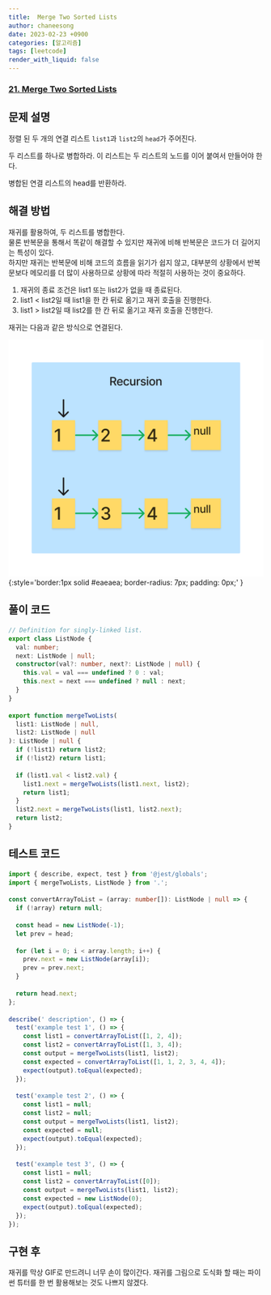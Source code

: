 ```yaml
---
title:  Merge Two Sorted Lists
author: chaneesong
date: 2023-02-23 +0900
categories: [알고리즘]
tags: [leetcode]
render_with_liquid: false
---
```


### [21. Merge Two Sorted Lists](https://leetcode.com/problems/merge-two-sorted-lists/description/)

## 문제 설명

정렬 된 두 개의 연결 리스트 `list1`과 `list2`의 `head`가 주어진다.

두 리스트를 하나로 병합하라. 이 리스트는 두 리스트의 노드를 이어 붙여서 만들어야 한다.

병합된 연결 리스트의 head를 반환하라.

## 해결 방법

재귀를 활용하여, 두 리스트를 병합한다.  
물론 반복문을 통해서 똑같이 해결할 수 있지만 재귀에 비해 반복문은 코드가 더 길어지는 특성이 있다.  
하지만 재귀는 반복문에 비해 코드의 흐름을 읽기가 쉽지 않고, 대부분의 상황에서 반복문보다 메모리를 더 많이 사용하므로 상황에 따라 적절히 사용하는 것이 중요하다.

1. 재귀의 종료 조건은 list1 또는 list2가 없을 때 종료된다.
2. list1 < list2일 때 list1을 한 칸 뒤로 옮기고 재귀 호출을 진행한다.
3. list1 > list2일 때 list2를 한 칸 뒤로 옮기고 재귀 호출을 진행한다.

재귀는 다음과 같은 방식으로 연결된다.

![movement](/assets/img/algorithm/linked-list/merge-two-sorted-lists/movement.gif){:style='border:1px solid #eaeaea; border-radius: 7px; padding: 0px;' }

## 풀이 코드

```typescript
// Definition for singly-linked list.
export class ListNode {
  val: number;
  next: ListNode | null;
  constructor(val?: number, next?: ListNode | null) {
    this.val = val === undefined ? 0 : val;
    this.next = next === undefined ? null : next;
  }
}

export function mergeTwoLists(
  list1: ListNode | null,
  list2: ListNode | null
): ListNode | null {
  if (!list1) return list2;
  if (!list2) return list1;

  if (list1.val < list2.val) {
    list1.next = mergeTwoLists(list1.next, list2);
    return list1;
  }
  list2.next = mergeTwoLists(list1, list2.next);
  return list2;
}
```

## 테스트 코드

```typescript
import { describe, expect, test } from '@jest/globals';
import { mergeTwoLists, ListNode } from '.';

const convertArrayToList = (array: number[]): ListNode | null => {
  if (!array) return null;

  const head = new ListNode(-1);
  let prev = head;

  for (let i = 0; i < array.length; i++) {
    prev.next = new ListNode(array[i]);
    prev = prev.next;
  }

  return head.next;
};

describe(' description', () => {
  test('example test 1', () => {
    const list1 = convertArrayToList([1, 2, 4]);
    const list2 = convertArrayToList([1, 3, 4]);
    const output = mergeTwoLists(list1, list2);
    const expected = convertArrayToList([1, 1, 2, 3, 4, 4]);
    expect(output).toEqual(expected);
  });

  test('example test 2', () => {
    const list1 = null;
    const list2 = null;
    const output = mergeTwoLists(list1, list2);
    const expected = null;
    expect(output).toEqual(expected);
  });

  test('example test 3', () => {
    const list1 = null;
    const list2 = convertArrayToList([0]);
    const output = mergeTwoLists(list1, list2);
    const expected = new ListNode(0);
    expect(output).toEqual(expected);
  });
});
```

## 구현 후

재귀를 막상 GIF로 만드려니 너무 손이 많이간다. 재귀를 그림으로 도식화 할 때는 파이썬 튜터를 한 번 활용해보는 것도 나쁘지 않겠다.
